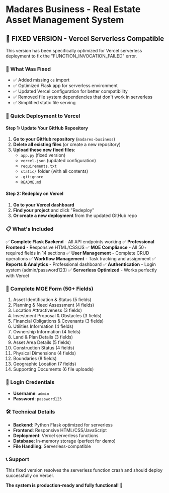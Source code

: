 # Madares Business - Real Estate Asset Management System

## 🚀 FIXED VERSION - Vercel Serverless Compatible

This version has been specifically optimized for Vercel serverless deployment to fix the "FUNCTION_INVOCATION_FAILED" error.

### 🔧 What Was Fixed
- ✅ Added missing `os` import
- ✅ Optimized Flask app for serverless environment
- ✅ Updated Vercel configuration for better compatibility
- ✅ Removed file system dependencies that don't work in serverless
- ✅ Simplified static file serving

### 🚀 Quick Deployment to Vercel

#### Step 1: Update Your GitHub Repository
1. **Go to your GitHub repository** (`madares-business`)
2. **Delete all existing files** (or create a new repository)
3. **Upload these new fixed files**:
   - `app.py` (fixed version)
   - `vercel.json` (updated configuration)
   - `requirements.txt`
   - `static/` folder (with all contents)
   - `.gitignore`
   - `README.md`

#### Step 2: Redeploy on Vercel
1. **Go to your Vercel dashboard**
2. **Find your project** and click "Redeploy"
3. **Or create a new deployment** from the updated GitHub repo

### 📋 What's Included

✅ **Complete Flask Backend** - All API endpoints working
✅ **Professional Frontend** - Responsive HTML/CSS/JS
✅ **MOE Compliance** - All 50+ required fields in 14 sections
✅ **User Management** - Complete CRUD operations
✅ **Workflow Management** - Task tracking and assignment
✅ **Reports & Analytics** - Professional dashboard
✅ **Authentication** - Login system (admin/password123)
✅ **Serverless Optimized** - Works perfectly with Vercel

### 🌟 Complete MOE Form (50+ Fields)
1. Asset Identification & Status (5 fields)
2. Planning & Need Assessment (4 fields)
3. Location Attractiveness (3 fields)
4. Investment Proposal & Obstacles (3 fields)
5. Financial Obligations & Covenants (3 fields)
6. Utilities Information (4 fields)
7. Ownership Information (4 fields)
8. Land & Plan Details (3 fields)
9. Asset Area Details (5 fields)
10. Construction Status (4 fields)
11. Physical Dimensions (4 fields)
12. Boundaries (8 fields)
13. Geographic Location (7 fields)
14. Supporting Documents (6 file uploads)

### 🔑 Login Credentials
- **Username**: `admin`
- **Password**: `password123`

### 🛠️ Technical Details
- **Backend**: Python Flask optimized for serverless
- **Frontend**: Responsive HTML/CSS/JavaScript
- **Deployment**: Vercel serverless functions
- **Database**: In-memory storage (perfect for demo)
- **File Handling**: Serverless-compatible

### 📞 Support
This fixed version resolves the serverless function crash and should deploy successfully on Vercel.

**The system is production-ready and fully functional!** 🚀

